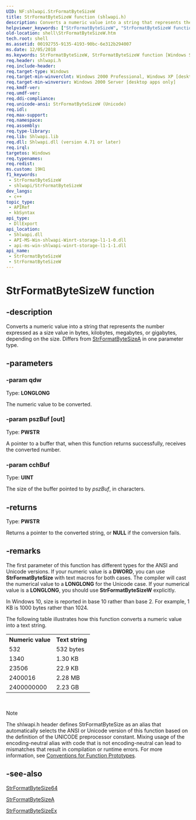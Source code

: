 ```yaml
---
UID: NF:shlwapi.StrFormatByteSizeW
title: StrFormatByteSizeW function (shlwapi.h)
description: Converts a numeric value into a string that represents the number expressed as a size value in bytes, kilobytes, megabytes, or gigabytes, depending on the size. Differs from StrFormatByteSizeA in one parameter type.
helpviewer_keywords: ["StrFormatByteSizeW", "StrFormatByteSizeW function [Windows Shell]", "_win32_StrFormatByteSizeW", "shell.StrFormatByteSizeW", "shlwapi/StrFormatByteSizeW"]
old-location: shell\StrFormatByteSizeW.htm
tech.root: shell
ms.assetid: 00192755-9135-4193-90bc-6e312b294007
ms.date: 12/05/2018
ms.keywords: StrFormatByteSizeW, StrFormatByteSizeW function [Windows Shell], _win32_StrFormatByteSizeW, shell.StrFormatByteSizeW, shlwapi/StrFormatByteSizeW
req.header: shlwapi.h
req.include-header: 
req.target-type: Windows
req.target-min-winverclnt: Windows 2000 Professional, Windows XP [desktop apps only]
req.target-min-winversvr: Windows 2000 Server [desktop apps only]
req.kmdf-ver: 
req.umdf-ver: 
req.ddi-compliance: 
req.unicode-ansi: StrFormatByteSizeW (Unicode)
req.idl: 
req.max-support: 
req.namespace: 
req.assembly: 
req.type-library: 
req.lib: Shlwapi.lib
req.dll: Shlwapi.dll (version 4.71 or later)
req.irql: 
targetos: Windows
req.typenames: 
req.redist: 
ms.custom: 19H1
f1_keywords:
 - StrFormatByteSizeW
 - shlwapi/StrFormatByteSizeW
dev_langs:
 - c++
topic_type:
 - APIRef
 - kbSyntax
api_type:
 - DllExport
api_location:
 - Shlwapi.dll
 - API-MS-Win-shlwapi-Winrt-storage-l1-1-0.dll
 - api-ms-win-shlwapi-winrt-storage-l1-1-1.dll
api_name:
 - StrFormatByteSizeW
 - StrFormatByteSizeW
---
```


# StrFormatByteSizeW function


## -description

Converts a numeric value into a string that represents the number expressed as a size value in bytes, kilobytes, megabytes, or gigabytes, depending on the size. Differs from <a href="/windows/desktop/api/shlwapi/nf-shlwapi-strformatbytesizea">StrFormatByteSizeA</a> in one parameter type.

## -parameters

### -param qdw

Type: <b>LONGLONG</b>

The numeric value to be converted.

### -param pszBuf [out]

Type: <b>PWSTR</b>

A pointer to a buffer that, when this function returns successfully, receives the converted number.

### -param cchBuf

Type: <b>UINT</b>

The size of the buffer pointed to by <i>pszBuf</i>, in characters.

## -returns

Type: <b>PWSTR</b>

Returns a pointer to the converted string, or <b>NULL</b> if the conversion fails.

## -remarks

The first parameter of this function has different types for the ANSI and Unicode versions. If your numeric value is a <b>DWORD</b>, you can use <b>StrFormatByteSize</b> with text macros for both cases. The compiler will cast the numerical value to a <b>LONGLONG</b> for the Unicode case. If your numerical value is a <b>LONGLONG</b>, you should use <b>StrFormatByteSizeW</b> explicitly.

In Windows 10, size is reported in base 10 rather than  base 2. For example, 1 KB is 1000 bytes rather than 1024.

The following table illustrates how this function converts a numeric value into a text string.

<table class="clsStd">
<tr>
<th>Numeric value</th>
<th>Text string</th>
</tr>
<tr>
<td>532</td>
<td>532 bytes</td>
</tr>
<tr>
<td>1340</td>
<td>1.30 KB</td>
</tr>
<tr>
<td>23506</td>
<td>22.9 KB</td>
</tr>
<tr>
<td>2400016</td>
<td>2.28 MB</td>
</tr>
<tr>
<td>2400000000</td>
<td>2.23 GB</td>
</tr>
</table>
 





> [!NOTE]
> The shlwapi.h header defines StrFormatByteSize as an alias that automatically selects the ANSI or Unicode version of this function based on the definition of the UNICODE preprocessor constant. Mixing usage of the encoding-neutral alias with code that is not encoding-neutral can lead to mismatches that result in compilation or runtime errors. For more information, see [Conventions for Function Prototypes](/windows/win32/intl/conventions-for-function-prototypes).

## -see-also

<a href="/windows/desktop/api/shlwapi/nf-shlwapi-strformatbytesize64a">StrFormatByteSize64</a>



<a href="/windows/desktop/api/shlwapi/nf-shlwapi-strformatbytesizea">StrFormatByteSizeA</a>



<a href="/windows/desktop/api/shlwapi/nf-shlwapi-strformatbytesizeex">StrFormatByteSizeEx</a>
